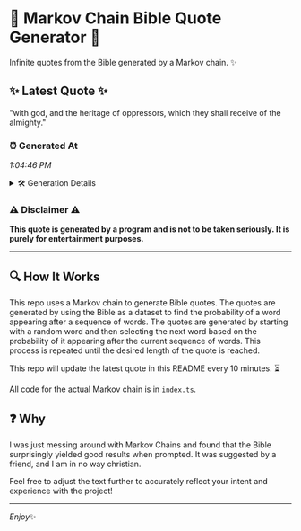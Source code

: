 # 📖 Markov Chain Bible Quote Generator 📖

Infinite quotes from the Bible generated by a Markov chain. ✨

## ✨ Latest Quote ✨
"with god, and the heritage of oppressors, which they shall receive of the almighty."

### ⏰ Generated At
*1:04:46 PM*

<details>
    <summary>🛠️ Generation Details</summary>
    <p>
        <strong>🌱 Seed:</strong> with<br>
        <strong>🔄 Iterations:</strong> 13<br>
        <strong>📜 Context History:</strong><br>[ with ]: god,<br>[ with, god, ]: and<br>[ with, god,, and ]: the<br>[ with, god,, and, the ]: heritage<br>[ with, god,, and, the, heritage ]: of<br>[ with, god,, and, the, heritage, of ]: oppressors,<br>[ god,, and, the, heritage, of, oppressors, ]: which<br>[ and, the, heritage, of, oppressors,, which ]: they<br>[ the, heritage, of, oppressors,, which, they ]: shall<br>[ heritage, of, oppressors,, which, they, shall ]: receive<br>[ of, oppressors,, which, they, shall, receive ]: of<br>[ oppressors,, which, they, shall, receive, of ]: the<br>[ which, they, shall, receive, of, the ]: almighty.<br>
    </p>
</details>

### ⚠️ Disclaimer ⚠️
**This quote is generated by a program and is not to be taken seriously. It is purely for entertainment purposes.**

---

## 🔍 How It Works

This repo uses a Markov chain to generate Bible quotes. The quotes are generated by using the Bible as a dataset to find the probability of a word appearing after a sequence of words. The quotes are generated by starting with a random word and then selecting the next word based on the probability of it appearing after the current sequence of words. This process is repeated until the desired length of the quote is reached.

This repo will update the latest quote in this README every 10 minutes. ⏳

All code for the actual Markov chain is in `index.ts`.

## ❓ Why

I was just messing around with Markov Chains and found that the Bible surprisingly yielded good results when prompted. 
It was suggested by a friend, and I am in no way christian.

Feel free to adjust the text further to accurately reflect your intent and experience with the project!

---

*Enjoy*✨
